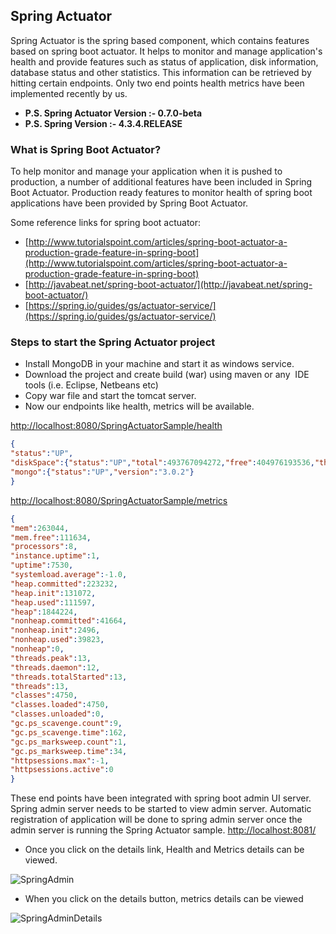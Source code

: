 ## Spring Actuator

Spring Actuator is the spring based component, which contains features based on spring boot actuator.
It helps to monitor and manage application's health and provide features such as status of application, disk information, database status and other statistics. This information can be retrieved by hitting certain endpoints. Only two end points health metrics have been implemented recently by us.
- **P.S. Spring Actuator Version :- 0.7.0-beta**
- **P.S. Spring Version :- 4.3.4.RELEASE**

### What is Spring Boot Actuator?

To help monitor and manage your application when it is pushed to production, a number of additional features have been included in Spring Boot Actuator. Production ready features to monitor health of spring boot applications have been provided by Spring Boot Actuator.

Some reference links for spring boot actuator:
- [http://www.tutorialspoint.com/articles/spring-boot-actuator-a-production-grade-feature-in-spring-boot](http://www.tutorialspoint.com/articles/spring-boot-actuator-a-production-grade-feature-in-spring-boot)
- [http://javabeat.net/spring-boot-actuator/](http://javabeat.net/spring-boot-actuator/)
- [https://spring.io/guides/gs/actuator-service/](https://spring.io/guides/gs/actuator-service/)

### Steps to start the Spring Actuator project

- Install MongoDB in your machine and start it as windows service.
- Download the project and create build (war) using maven or any  IDE tools (i.e. Eclipse, Netbeans etc)
- Copy war file and start the tomcat server.
- Now our endpoints like health, metrics will be available.

[http://localhost:8080/SpringActuatorSample/health](http://localhost:8080/SpringActuator/health)

```json
{
"status":"UP",
"diskSpace":{"status":"UP","total":493767094272,"free":404976193536,"threshold":10485760},
"mongo":{"status":"UP","version":"3.0.2"}
}
```

[http://localhost:8080/SpringActuatorSample/metrics](http://localhost:8080/SpringActuator/metrics)

```json
{
"mem":263044,
"mem.free":111634,
"processors":8,
"instance.uptime":1,
"uptime":7530,
"systemload.average":-1.0,
"heap.committed":223232,
"heap.init":131072,
"heap.used":111597,
"heap":1844224,
"nonheap.committed":41664,
"nonheap.init":2496,
"nonheap.used":39823,
"nonheap":0,
"threads.peak":13,
"threads.daemon":12,
"threads.totalStarted":13,
"threads":13,
"classes":4750,
"classes.loaded":4750,
"classes.unloaded":0,
"gc.ps_scavenge.count":9,
"gc.ps_scavenge.time":162,
"gc.ps_marksweep.count":1,
"gc.ps_marksweep.time":34,
"httpsessions.max":-1,
"httpsessions.active":0
}
```

These end points have been integrated with spring boot admin UI server. Spring admin server needs to be started to view admin server. Automatic registration of application will be done to spring admin server once the admin server is running the Spring Actuator sample.
[http://localhost:8081/](http://localhost:8081/)

- Once you click on the details link, Health and Metrics details can be viewed.

![SpringAdmin](http://www.azilen.com/blog/wp-content/uploads/2017/02/Spring-Boot-Admin.png)

- When you click on the details button, metrics details can be viewed

![SpringAdminDetails](http://www.azilen.com/blog/wp-content/uploads/2017/02/Spring-Boot-Admin-Details.png)
